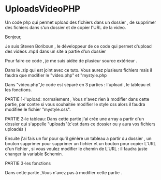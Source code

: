 # UploadsVideoPHP
Un code php qui permet upload des fichiers dans un dossier , de supprimer des fichiers dans s'un dossier et de copier l'URL de la video. 

Bonjour,

Je suis Steven Boriboun , le développeur de ce code qui permet d'upload des vidéos .mp4 dans un site a partie d'un dossier

Pour faire ce code , je me suis aidée de plusieur source extérieur .

Dans le .zip qui est joint avec ce tuto. Vous aurez plusieurs fichiers mais il faudra que modifier le "video.php" et "mystyle.php

Dans "video.php",le code est séparé en 3 parties : l'upload , le tableau et les fonctions.

PARTIE 1-l'upload: normalement , Vous n'avez rien à modifier dans cette partie, par contre si vous souhaitée modifier le style css alors il faudra modifiée le fichier "mystyle.css".


PARTIE 2-le tableau: Dans cette partie j'ai crée une array a partir d'un dossier qui s'appelle "uploads"(c'est dans ce dossier ou y aura vos fichiers uploadés )

Ensuite j'ai fais un for pour qu'il génère un tableau a partir du dossier , un bouton supprimer pour supprimer un fichier et un bouton pour copier L’URL d'un fichier , si vous voulez modifier le chemin de L’URL : il faudra juste changer la variable $chemin.


PARTIE 3-les fonctions

Dans cette partie ,Vous n'avez pas à modifier cette partie .
